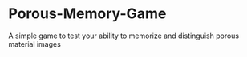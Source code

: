 # Porous-Memory-Game
A simple game to test your ability to memorize and distinguish porous material images 
